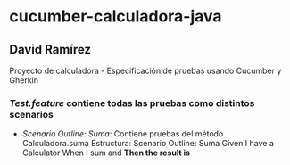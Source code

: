 # cucumber-calculadora-java
## David Ramírez
Proyecto de calculadora - Especificación de pruebas usando Cucumber y Gherkin

### *Test.feature* contiene todas las pruebas como distintos scenarios

- *Scenario Outline: Suma*: Contiene pruebas del método Calculadora.suma 
Estructura:
   Scenario Outline: Suma
   Given I have a Calculator
   When I sum <a> and <b>
   Then the result is <value>